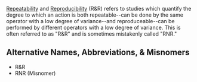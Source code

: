 [Repeatability](https://en.wikipedia.org/wiki/Repeatability) and [Reproducibility](https://en.wikipedia.org/wiki/Reproducibility) (R&R) refers to studies which quantify the degree to which an action is both repeatable--can be done by the same operator with a low degree of variance--and reproduceable--can be performed by different operators with a low degree of variance. This is often referred to as "R&R" and is sometimes mistakenly called "RNR."

## Alternative Names, Abbreviations, & Misnomers
* R&R
* RNR (Misnomer)